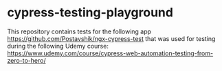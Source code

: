 # cypress-testing-playground
This repository contains tests for the following app https://github.com/Postavshik/ngx-cypress-test that was used for testing during the following Udemy course: https://www.udemy.com/course/cypress-web-automation-testing-from-zero-to-hero/

